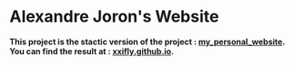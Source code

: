 # Alexandre Joron's Website

**This project is the stactic version of the project : [my_personal_website](https://github.com/xXifly/my_personal_website).**
**You can find the result at : [xxifly.github.io](https://xxifly.github.io/).**


